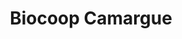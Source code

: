 ---
title: "Biocoop Camargue"
url: /arles/biocoop-camargue-rue-du-marechal-juin/
shop: Supermarkt
---